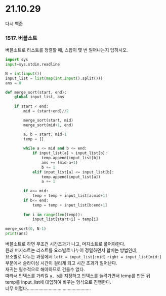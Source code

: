 # 21.10.29
다시 백준
### 1517. 버블소트
버블소트로 리스트를 정렬할 때, 스왑이 몇 번 일어나는지 답하시오.  

```py
import sys
input=sys.stdin.readline

N = int(input())
input_list = list(map(int,input().split()))
ans = 0

def merge_sort(start, end):
    global input_list, ans
    
    if start < end:
        mid = (start+end)//2

        merge_sort(start, mid)
        merge_sort(mid+1, end)

        a, b = start, mid+1
        temp = []
        
        while a <= mid and b <= end: 
            if input_list[a] > input_list[b]:
                temp.append(input_list[b])
                ans += (mid-a+1)
                b += 1
            elif input_list[a] <= input_list[b]:
                temp.append(input_list[a])
                a += 1
                
        if a<= mid:
            temp = temp + input_list[a:mid+1]
        if b<= end:
            temp = temp + input_list[b:end+1]
            
        for i in range(len(temp)):
            input_list[start+i] = temp[i]
        
merge_sort(0, N-1)
print(ans)
```  

버블소트로 하면 무조건 시간초과가 나고, 머지소트로 풀어야한다.  
원래 머지소트는 리스트를 요소별로 나누어 정렬하면서 합치는 방법인데,  
요소별로 나누는 과정에서 `left = input_list[:mid]` `right = input_list[mid:]`  
부분에서 슬라이싱 시간이 걸리게 되고 시간 초과가 일어난다.  
재귀는 필수적으로 해야하므로 건들수 없다.  
따라서 인덱스를 가리킬 `a, b`를 지정하고 인덱스를 늘려가면서 temp를 만든 뒤  
temp를 input_list에 대입하여 바꾸는 형식으로 진행한다.  
너무 어렵다..................................................  

